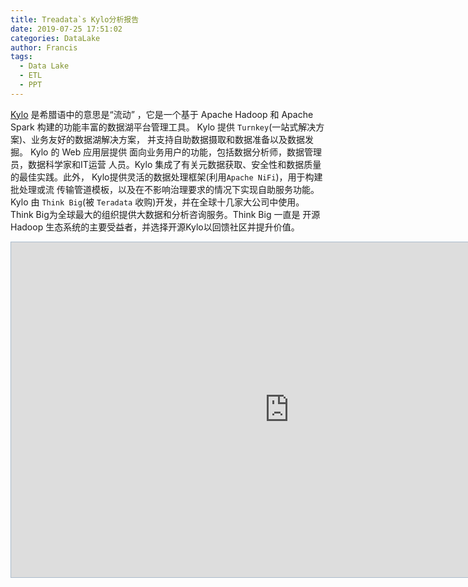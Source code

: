 ```yaml
---
title: Treadata`s Kylo分析报告
date: 2019-07-25 17:51:02
categories: DataLake
author: Francis
tags:
  - Data Lake
  - ETL
  - PPT
---
```


[Kylo](https://kylo.io/) 是希腊语中的意思是“流动” ，它是一个基于 
Apache Hadoop 和 Apache Spark 构建的功能丰富的数据湖平台管理工具。
Kylo 提供 `Turnkey`(一站式解决方案)、业务友好的数据湖解决方案，
并支持自助数据摄取和数据准备以及数据发掘。 Kylo 的 Web 应用层提供
面向业务用户的功能，包括数据分析师，数据管理员，数据科学家和IT运营
人员。Kylo 集成了有关元数据获取、安全性和数据质量的最佳实践。此外，
Kylo提供灵活的数据处理框架(利用`Apache NiFi`)，用于构建批处理或流
传输管道模板，以及在不影响治理要求的情况下实现自助服务功能。 Kylo 
由 `Think Big`(被 `Teradata` 收购)开发，并在全球十几家大公司中使用。
Think Big为全球最大的组织提供大数据和分析咨询服务。Think Big 一直是
开源 Hadoop 生态系统的主要受益者，并选择开源Kylo以回馈社区并提升价值。

<iframe src="https://show.zohopublic.com/publish/f9a2695a55bc96af14dc3a2c51d9da714f491?viewtype=1" height="536" width="890" name="Kylo%E5%88%86%E6%9E%90%E6%8A%A5%E5%91%8A-2019-04-19-%E6%9D%9C%E6%99%93%E6%B1%9F" scrolling=no frameBorder="0" style="border:1px solid #AABBCC" allowfullscreen="true" mozallowfullscreen="true" webkitallowfullscreen="true"></iframe>